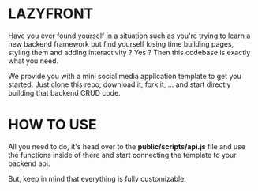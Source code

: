 # LAZYFRONT

Have you ever found yourself in a situation such as you're trying to learn a new backend framework but find yourself losing time building pages, styling them and adding interactivity ? Yes ? Then this codebase is exactly what you need. 

We provide you with a mini social media application template to get you started. Just clone this repo, download it, fork it, ... and start directly building that backend CRUD code.  

# HOW TO USE

All you need to do, it's head over to the **public/scripts/api.js** file and use the functions inside of there and start connecting the template to your backend api.

But, keep in mind that everything is fully customizable.
